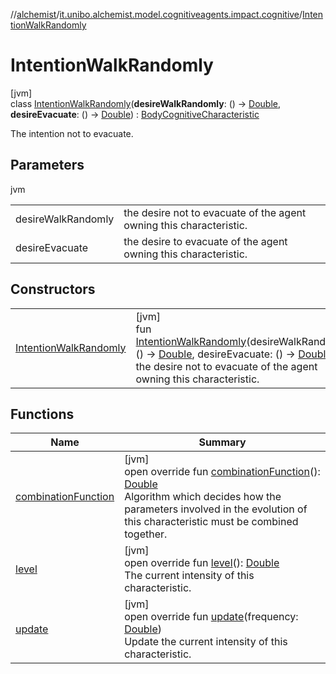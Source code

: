 //[alchemist](../../../index.md)/[it.unibo.alchemist.model.cognitiveagents.impact.cognitive](../index.md)/[IntentionWalkRandomly](index.md)

# IntentionWalkRandomly

[jvm]\
class [IntentionWalkRandomly](index.md)(**desireWalkRandomly**: () -> [Double](https://kotlinlang.org/api/latest/jvm/stdlib/kotlin/-double/index.html), **desireEvacuate**: () -> [Double](https://kotlinlang.org/api/latest/jvm/stdlib/kotlin/-double/index.html)) : [BodyCognitiveCharacteristic](../-body-cognitive-characteristic/index.md)

The intention not to evacuate.

## Parameters

jvm

| | |
|---|---|
| desireWalkRandomly | the desire not to evacuate of the agent owning this characteristic. |
| desireEvacuate | the desire to evacuate of the agent owning this characteristic. |

## Constructors

| | |
|---|---|
| [IntentionWalkRandomly](-intention-walk-randomly.md) | [jvm]<br>fun [IntentionWalkRandomly](-intention-walk-randomly.md)(desireWalkRandomly: () -> [Double](https://kotlinlang.org/api/latest/jvm/stdlib/kotlin/-double/index.html), desireEvacuate: () -> [Double](https://kotlinlang.org/api/latest/jvm/stdlib/kotlin/-double/index.html))<br>    the desire not to evacuate of the agent owning this characteristic. |

## Functions

| Name | Summary |
|---|---|
| [combinationFunction](combination-function.md) | [jvm]<br>open override fun [combinationFunction](combination-function.md)(): [Double](https://kotlinlang.org/api/latest/jvm/stdlib/kotlin/-double/index.html)<br>Algorithm which decides how the parameters involved in the evolution of this characteristic must be combined together. |
| [level](../-abstract-cognitive-characteristic/level.md) | [jvm]<br>open override fun [level](../-abstract-cognitive-characteristic/level.md)(): [Double](https://kotlinlang.org/api/latest/jvm/stdlib/kotlin/-double/index.html)<br>The current intensity of this characteristic. |
| [update](../-body-cognitive-characteristic/update.md) | [jvm]<br>open override fun [update](../-body-cognitive-characteristic/update.md)(frequency: [Double](https://kotlinlang.org/api/latest/jvm/stdlib/kotlin/-double/index.html))<br>Update the current intensity of this characteristic. |
